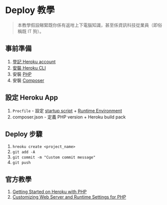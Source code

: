 # Deploy 教學 #

> 本教學假設睇緊既你係有返咁上下電腦知識，甚至係資訊科技從業員（即俗稱既 IT 狗）。

## 事前準備 ##
1. [登記 Heroku account](https://signup.heroku.com/)
2. [安裝 Heroku CLI](https://devcenter.heroku.com/articles/heroku-cli)
3. 安裝 [PHP](https://www.php.net/)
4. 安裝 [Composer](https://getcomposer.org/doc/00-intro.md)

## 設定 Heroku App ##
1. `Procfile` - 設定 [startup script](https://devcenter.heroku.com/articles/getting-started-with-php?singlepage=true#define-a-procfile) + [Runtime Environment](https://devcenter.heroku.com/articles/custom-php-settings#how-applications-are-launched-during-dyno-boot)
2. composer.json - 定義 PHP version + Heroku build pack

## Deploy 步驟 ##
1. `hreoku create <project_name>`
2. `git add -A`
3. `git commit -m "Custom commit message"`
4. `git push`

## 官方教學 ##
1. [Getting Started on Heroku with PHP](https://devcenter.heroku.com/articles/getting-started-with-php?singlepage=true)
2. [Customizing Web Server and Runtime Settings for PHP](https://devcenter.heroku.com/articles/custom-php-settings)
